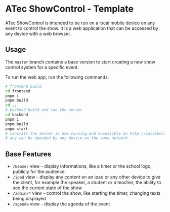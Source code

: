 # ATec ShowControl - Template

ATec ShowControl is intended to be run on a local mobile device on any event to control the show.
It is a web application that can be accessed by any device with a web browser.

## Usage

The `master` branch contains a base version to start creating a new show control system for a specific event.

To run the web app, run the following commands:

```bash
# frontend build
cd frontend
pnpm i
pnpm build
cd ..
# backend build and run the server
cd backend
pnpm i
pnpm build
pnpm start
# concrats the server is now running and accessible on http://localhost:3002 
# any can be opended by any device on the same network
```

## Base Features

-   `/beamer` view - display informations, like a timer or the school logo, publicly for the audience
-   `/ipad` view - display any content on an ipad or any other device to give the client, for example the speaker, a student or a teacher, the ability to see the current state of the show
-   `/admin/*` view - control the show, like starting the timer, changing texts being displayed
-   `/agenda` view - display the agenda of the event
